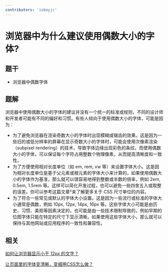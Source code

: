 ```yaml
---
contributors: 'isboyjc'
---
```


# 浏览器中为什么建议使用偶数大小的字体?


## 题干

- 浏览器中偶数字体



## 题解

<!-- ::: details 点我查看题解 -->

浏览器中使用偶数大小的字体的建议并没有一个统一的标准或规则，不同的设计师和开发者可能有不同的偏好和习惯。有些人倾向于使用偶数大小的字体，可能是因为：

- 为了避免浏览器在渲染奇数大小的字体时出现模糊或锯齿的效果。这是因为一些旧的或低分辨率的屏幕在显示奇数大小的字体时，可能会使用次像素渲染（subpixel rendering）的技术，导致字体边缘出现彩色的条纹。而使用偶数大小的字体，可以保证每个字符占用整数个物理像素，从而提高清晰度和一致性。
- 为了方便使用相对长度单位（如 em, rem, vw 等）来设置字体大小。这是因为相对长度单位是基于父元素或根元素的字体大小来计算的，如果使用偶数大小的字体作为基准，那么就可以很容易地得到整数或半数的倍率，例如 2em, 0.5em, 1.5rem 等。这样可以简化开发过程，也可以避免一些四舍五入或取整的误差。你可以参考这篇文章²来了解更多关于 CSS 尺寸单位的内容。
- 为了符合一些常见或默认的字体大小设置。这是因为一些流行或标准的字体大小通常是偶数，例如 10px, 12px, 14px, 16px 等。这些字体大小可能是由历史、习惯、美观等因素决定的，也可能是由一些技术限制导致的，例如早期的位图字体只能在特定的尺寸下显示清晰。如果使用这些字体大小，那么就可以保持与其他网站或应用程序的一致性和兼容性。


<!-- ::: -->



## 相关


[如何让浏览器显示小于 12px 的文字？](./050030_less_than_12px.md)

[让页面里的字体变清晰，变细用CSS怎么做？ ](./050040_font_becomes_clearer_and_thinner.md)